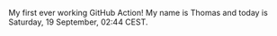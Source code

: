My first ever working GitHub Action!
My name is Thomas and today is Saturday, 19 September, 02:44 CEST. 
